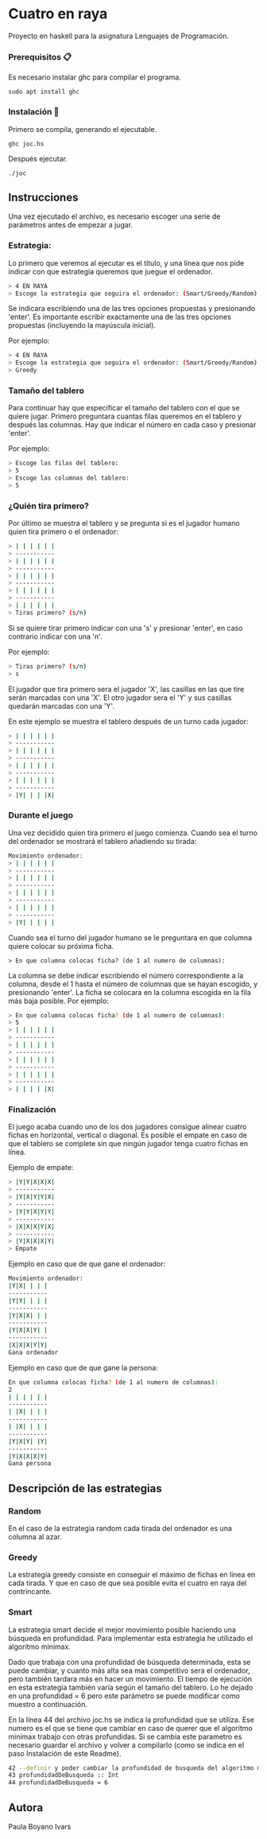 # Cuatro en raya

Proyecto en haskell para la asignatura Lenguajes de Programación.



### Prerequisitos 📋

Es necesario instalar ghc para compilar el programa.

```
sudo apt install ghc
```

### Instalación 🔧

Primero se compila, generando el ejecutable.

```
ghc joc.hs
```

Después ejecutar.

```
./joc
```

## Instrucciones

Una vez ejecutado el archivo, es necesario escoger una serie de parámetros antes de empezar a jugar.

### Estrategia:

Lo primero que veremos al ejecutar es el título, y una línea que nos pide indicar con que estrategia queremos que juegue el ordenador.

```sh
> 4 EN RAYA
> Escoge la estrategia que seguira el ordenador: (Smart/Greedy/Random)
```

Se indicara escribiendo una de las tres opciones propuestas y presionando 'enter'.
Es importante escribir exactamente una de las tres opciones propuestas (incluyendo la mayúscula inicial).

Por ejemplo:

```sh
> 4 EN RAYA
> Escoge la estrategia que seguira el ordenador: (Smart/Greedy/Random)
> Greedy
```


### Tamaño del tablero

Para continuar hay que especificar el tamaño del tablero con el que se quiere jugar.
Primero preguntara cuantas filas queremos en el tablero y después las columnas. Hay que indicar el número en cada caso y presionar 'enter'.

Por ejemplo:

```sh
> Escoge las filas del tablero:
> 5
> Escoge las columnas del tablero:
> 5
```

### ¿Quién tira primero?

Por último se muestra el tablero y se pregunta si es el jugador humano quien tira primero o el ordenador:

```sh
> | | | | | |
> -----------
> | | | | | |
> -----------
> | | | | | |
> -----------
> | | | | | |
> -----------
> | | | | | |
> Tiras primero? (s/n) 
```
Si se quiere tirar primero indicar con una 's' y presionar 'enter', en caso contrario indicar con una 'n'.

Por ejemplo:

```sh
> Tiras primero? (s/n) 
> s
```
El jugador que tira primero sera el jugador 'X', las casillas en las que tire serán marcadas con una 'X'. El otro jugador sera el 'Y' y sus casillas quedarán marcadas con una 'Y'.

En este ejemplo se muestra el tablero después de un turno cada jugador:
```sh
> | | | | | |
> -----------
> | | | | | |
> -----------
> | | | | | |
> -----------
> | | | | | |
> -----------
> |Y| | | |X|
```


### Durante el juego

Una vez decidido quien tira primero el juego comienza. Cuando sea el turno del ordenador se mostrará el tablero añadiendo su tirada:
``` sh
Movimiento ordenador:
> | | | | | |
> -----------
> | | | | | |
> -----------
> | | | | | |
> -----------
> | | | | | |
> -----------
> |Y| | | | |
```

Cuando sea el turno del jugador humano se le preguntara en que columna quiere colocar su próxima ficha.

```
> En que columna colocas ficha? (de 1 al numero de columnas): 
```

La columna se debe indicar escribiendo el número correspondiente a la columna, desde el 1 hasta el número de columnas que se hayan escogido, y presionando 'enter'.
La ficha se colocara en la columna escogida en la fila más baja posible.
Por ejemplo:

```sh
> En que columna colocas ficha? (de 1 al numero de columnas): 
> 5
> | | | | | |
> -----------
> | | | | | |
> -----------
> | | | | | |
> -----------
> | | | | | |
> -----------
> | | | | |X|
```


### Finalización

El juego acaba cuando uno de los dos jugadores consigue alinear cuatro fichas en horizontal, vertical o diagonal. Es posible el empate en caso de que el tablero se complete sin que ningún jugador tenga cuatro fichas en línea.

Ejemplo de empate:
```sh
> |Y|Y|X|X|X|
> -----------
> |Y|X|Y|Y|X|
> -----------
> |Y|Y|X|Y|Y|
> -----------
> |X|X|X|Y|X|
> -----------
> |Y|X|X|X|Y|
> Empate
```

Ejemplo en caso que de que gane el ordenador:
```sh
Movimiento ordenador:
|Y|X| | | |
-----------
|Y|Y| | | |
-----------
|Y|X|X| | |
-----------
|Y|X|X|Y| |
-----------
|X|X|X|Y|Y|
Gana ordenador
```

Ejemplo en caso que de que gane la persona:

```sh
En que columna colocas ficha? (de 1 al numero de columnas): 
2
| | | | | |
-----------
| |X| | | |
-----------
| |X| | | |
-----------
|Y|X|Y| |Y|
-----------
|Y|X|X|X|Y|
Gana persona
```


## Descripción de las estrategias

### Random
En el caso de la estrategia random cada tirada del ordenador es una columna al azar.



### Greedy
La estrategia greedy consiste en conseguir el máximo de fichas en linea en cada tirada. Y que en caso de que sea posible evita el cuatro en raya del contrincante.

### Smart
La estrategia smart decide el mejor movimiento posible haciendo una búsqueda en profundidad. Para implementar esta estrategia he utilizado el algoritmo minimax.

Dado que trabaja con una profundidad de búsqueda determinada, esta se puede cambiar, y cuanto más alta sea mas competitivo sera el ordenador, pero también tardara más en hacer un movimiento.
El tiempo de ejecución en esta estrategia también varía según el tamaño del tablero.
Lo he dejado en una profundidad = 6 pero este parámetro se puede modificar como muestro a continuación.  

En la línea 44 del archivo joc.hs se indica la profundidad que se utiliza. Ese numero es el que se tiene que cambiar en caso de querer que el algoritmo minimax trabajo con otras profundidas.
Si se cambia este parametro es necesario guardar el archivo y volver a compilarlo (como se indica en el paso Instalación de este Readme).

```sh
42 --definir y poder cambiar la profundidad de busqueda del algoritmo minimax en la estrategia smart
43 profundidadDeBusqueda :: Int
44 profundidadDeBusqueda = 6
```


## Autora
Paula Boyano Ivars
